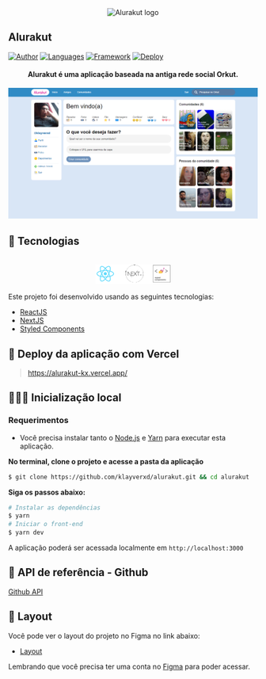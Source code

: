 <div align="center">
  <img src="http://alurakut.vercel.app//logo.svg" alt="Alurakut logo" width="180px">
</div>

## Alurakut

[![Author](https://img.shields.io/badge/author-klayverxd-D81D99?style=flat-square)](https://github.com/klayverxd)
[![Languages](https://img.shields.io/github/languages/count/klayverxd/alurakut?color=%FC4C02&style=flat-square)](#)
[![Framework](https://img.shields.io/badge/React-Framework-blue?style=flat-square)](https://reactjs.org)
[![Deploy](https://img.shields.io/badge/Vercel-Deploy-FC4C02?style=flat-square)](https://reactjs.org)

<h4 align="center">
  Alurakut é uma aplicação baseada na antiga rede social Orkut.
</h4>

![Alurakut preview](.github/app-preview.png)

## 🧪 Tecnologias
<div align="center">
  <br />
  <img src=".github/tech-logos.png" alt="Technologies used">
</div>

Este projeto foi desenvolvido usando as seguintes tecnologias:

- [ReactJS](https://reactjs.org)
- [NextJS](https://nextjs.org)
- [Styled Components](https://styled-components.com)

## 🚀 Deploy da aplicação com Vercel

> https://alurakut-kx.vercel.app/

## 👨🏽‍💻 Inicialização local

### Requerimentos

- Você precisa instalar tanto o [Node.js](https://nodejs.org/en/download/) e [Yarn](https://yarnpkg.com/) para executar esta aplicação.

**No terminal, clone o projeto e acesse a pasta da aplicação**

```bash
$ git clone https://github.com/klayverxd/alurakut.git && cd alurakut
```

**Siga os passos abaixo:**
```bash
# Instalar as dependências
$ yarn
# Iniciar o front-end
$ yarn dev
```

A aplicação poderá ser acessada localmente em `http://localhost:3000`

## 📕 API de referência - Github

[Github API](https://docs.github.com/en/rest)

## 🔖 Layout

Você pode ver o layout do projeto no Figma no link abaixo:

- [Layout](https://www.figma.com/file/xHF0n0qxiE2rqjqAILiBUB/Alurakut?node-id=58%3A0) 

Lembrando que você precisa ter uma conta no [Figma](http://figma.com/) para poder acessar.

